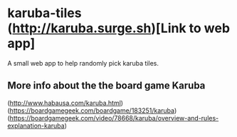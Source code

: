 # karuba-tiles (http://karuba.surge.sh)[Link to web app]
A small web app to help randomly pick karuba tiles.

## More info about the the board game Karuba
(http://www.habausa.com/karuba.html)
(https://boardgamegeek.com/boardgame/183251/karuba)
(https://boardgamegeek.com/video/78668/karuba/overview-and-rules-explanation-karuba)